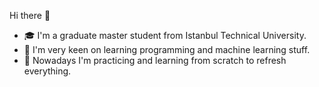 Hi there 👋
- 🎓 I'm a graduate master student from Istanbul Technical University.
- 🔭 I'm very keen on learning programming and machine learning stuff.
- 🌱 Nowadays I'm practicing and learning from scratch to refresh everything.
<!--
**erhankarakoca/erhankarakoca** is a ✨ _special_ ✨ repository because its `README.md` (this file) appears on your GitHub profile.

Here are some ideas to get you started:

- 🔭 I am a ......
- 🌱 I’m currently learning ...
- 👯 I’m looking to collaborate on ...
- 🤔 I’m looking for help with ...
- 💬 Ask me about ...
- 📫 How to reach me: ...
- 😄 Pronouns: ...
- ⚡ Fun fact: ...
-->

  
